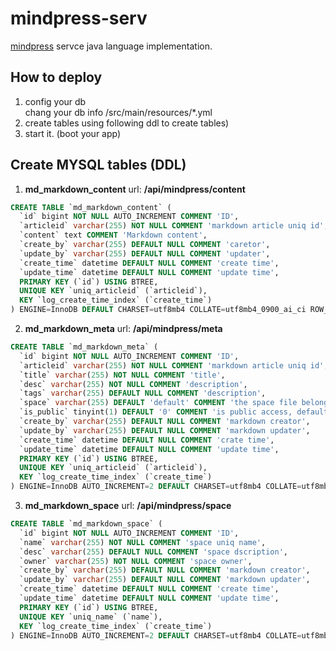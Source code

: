# mindpress-serv
[mindpress](https://github.com/aborn/mindpress) servce java language implementation.

## How to deploy
1. config your db  
   chang your db info /src/main/resources/*.yml
2. create tables 
   using following ddl to create tables)
3. start it. (boot your app)

## Create MYSQL tables (DDL)

1. **md_markdown_content**
url: **/api/mindpress/content**
```sql
CREATE TABLE `md_markdown_content` (
  `id` bigint NOT NULL AUTO_INCREMENT COMMENT 'ID',
  `articleid` varchar(255) NOT NULL COMMENT 'markdown article uniq id',
  `content` text COMMENT 'Markdown content',
  `create_by` varchar(255) DEFAULT NULL COMMENT 'caretor',
  `update_by` varchar(255) DEFAULT NULL COMMENT 'updater',
  `create_time` datetime DEFAULT NULL COMMENT 'create time',
  `update_time` datetime DEFAULT NULL COMMENT 'update time',
  PRIMARY KEY (`id`) USING BTREE,
  UNIQUE KEY `uniq_articleid` (`articleid`),
  KEY `log_create_time_index` (`create_time`)
) ENGINE=InnoDB DEFAULT CHARSET=utf8mb4 COLLATE=utf8mb4_0900_ai_ci ROW_FORMAT=DYNAMIC COMMENT='Markdown content info'
```

2. **md_markdown_meta**
url: **/api/mindpress/meta**
```sql
CREATE TABLE `md_markdown_meta` (
  `id` bigint NOT NULL AUTO_INCREMENT COMMENT 'ID',
  `articleid` varchar(255) NOT NULL COMMENT 'markdown article uniq id',
  `title` varchar(255) NOT NULL COMMENT 'title',
  `desc` varchar(255) NOT NULL COMMENT 'description',
  `tags` varchar(255) DEFAULT NULL COMMENT 'description',
  `space` varchar(255) DEFAULT 'default' COMMENT 'the space file belongs to',
  `is_public` tinyint(1) DEFAULT '0' COMMENT 'is public access, default no',
  `create_by` varchar(255) DEFAULT NULL COMMENT 'markdown creator',
  `update_by` varchar(255) DEFAULT NULL COMMENT 'markdown updater',
  `create_time` datetime DEFAULT NULL COMMENT 'crate time',
  `update_time` datetime DEFAULT NULL COMMENT 'update time',
  PRIMARY KEY (`id`) USING BTREE,
  UNIQUE KEY `uniq_articleid` (`articleid`),
  KEY `log_create_time_index` (`create_time`)
) ENGINE=InnoDB AUTO_INCREMENT=2 DEFAULT CHARSET=utf8mb4 COLLATE=utf8mb4_0900_ai_ci ROW_FORMAT=DYNAMIC COMMENT='Markdown meta infos'
```

3. **md_markdown_space**
url: **/api/mindpress/space**
```sql
CREATE TABLE `md_markdown_space` (
  `id` bigint NOT NULL AUTO_INCREMENT COMMENT 'ID',
  `name` varchar(255) NOT NULL COMMENT 'space uniq name',
  `desc` varchar(255) DEFAULT NULL COMMENT 'space dscription',
  `owner` varchar(255) NOT NULL COMMENT 'space owner',
  `create_by` varchar(255) DEFAULT NULL COMMENT 'markdown creator',
  `update_by` varchar(255) DEFAULT NULL COMMENT 'markdown updater',
  `create_time` datetime DEFAULT NULL COMMENT 'create time',
  `update_time` datetime DEFAULT NULL COMMENT 'update time',
  PRIMARY KEY (`id`) USING BTREE,
  UNIQUE KEY `uniq_name` (`name`),
  KEY `log_create_time_index` (`create_time`)
) ENGINE=InnoDB AUTO_INCREMENT=2 DEFAULT CHARSET=utf8mb4 COLLATE=utf8mb4_0900_ai_ci ROW_FORMAT=DYNAMIC COMMENT='Markdown space info'
```